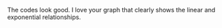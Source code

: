 The codes look good. I love your graph that clearly shows the linear and exponential relationships.
